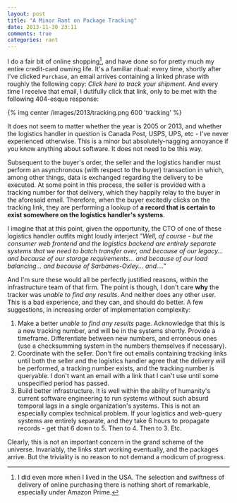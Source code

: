 ```yaml
---
layout: post
title: "A Minor Rant on Package Tracking"
date: 2013-11-30 23:11
comments: true
categories: rant
---
```

I do a fair bit of online shopping[^1], and have done so for pretty much my entire credit-card owning life. It's a familiar ritual: every time, shortly after I've clicked `Purchase`, an email arrives containing a linked phrase with roughly the following copy: *Click here to track your shipment*. <!--more-->And every time I receive that email, I dutifully click that link, only to be met with the following 404-esque response:

{% img center /images/2013/tracking.png 600 'tracking' %}

It does not seem to matter whether the year is 2005 or 2013, and whether the logistics handler in question is Canada Post, USPS, UPS, etc - I've never experienced otherwise. This is a minor but absolutely-nagging annoyance if you know anything about software. It does not need to be this way.

Subsequent to the buyer's order, the seller and the logistics handler must perform an asynchronous (with respect to the buyer) transaction in which, among other things, data is exchanged regarding the delivery to be executed. At some point in this process, the seller is provided with a tracking number for that delivery, which they happily relay to the buyer in the aforesaid email. Therefore, when the buyer excitedly clicks on the tracking link, they are performing a lookup of **a record that is certain to exist somewhere on the logistics handler's systems**.

I imagine that at this point, given the opportunity, the CTO of one of these logistics handler outfits might loudly interject *"Well, of course - but the consumer web frontend and the logistics backend are entirely separate systems that we need to batch transfer over, and because of our legacy... and because of our storage requirements... and because of our load balancing... and because of Sarbanes-Oxley... and...."*

And I'm sure these would all be perfectly justified reasons, within the infrastructure team of that firm. The point is though, I don't care **why** the tracker was *unable to find any results*. And neither does any other user. This is a bad experience, and they can, and should do better. A few suggestions, in increasing order of implementation complexity:

1. Make a better *unable to find any results* page. Acknowledge that this is a new tracking number, and will be in the systems shortly. Provide a timeframe. Differentiate between new numbers, and erroneous ones (use a checksumming system in the numbers themselves if necessary).
2. Coordinate with the seller. Don't fire out emails containing tracking links until both the seller and the logistics handler agree that the delivery will be performed, a tracking number exists, and the tracking number is queryable. I don't want an email with a link that I can't use until some unspecified period has passed.
3. Build better infrastructure. It is well within the ability of humanity's current software engineering to run systems without such absurd temporal lags in a single organization's systems. This is not an especially complex technical problem. If your logistics and web-query systems are entirely separate, and they take 6 hours to propagate records - get that 6 down to 5. Then to 4. Then to 3. Etc.

Clearly, this is not an important concern in the grand scheme of the universe. Invariably, the links start working eventually, and the packages arrive. But the triviality is no reason to not demand a modicum of progress.


[^1]: I did even more when I lived in the USA. The selection and swiftness of delivery of online purchasing there is nothing short of remarkable, especially under Amazon Prime.
